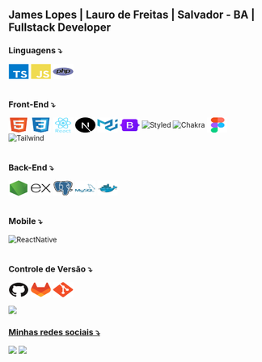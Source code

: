 

<div>


   ## James Lopes | Lauro de Freitas | Salvador - BA | Fullstack Developer

     
    
### Linguagens ⤵    
 <div style="display: inline_block">
     <img align="center" alt="TS" height="30" width="40" src="https://raw.githubusercontent.com/devicons/devicon/master/icons/typescript/typescript-plain.svg">
   <img align="center" alt="JS" height="30" width="40" src="https://raw.githubusercontent.com/devicons/devicon/master/icons/javascript/javascript-plain.svg">
      <img align="center" alt="PHP" height="30" width="40" src="https://raw.githubusercontent.com/devicons/devicon/master/icons/php/php-original.svg">
 </div> <br>
 
### Front-End ⤵  
  <div style="display: inline_block">
  <img align="center" alt="HTML" height="30" width="40" src="https://raw.githubusercontent.com/devicons/devicon/master/icons/html5/html5-original.svg">
  <img align="center" alt="CSS" height="30" width="40" src="https://raw.githubusercontent.com/devicons/devicon/master/icons/css3/css3-original.svg">
  

  <img align="center" alt="React" height="30" width="40" src="https://raw.githubusercontent.com/devicons/devicon/1119b9f84c0290e0f0b38982099a2bd027a48bf1/icons/react/react-original-wordmark.svg">
  <img align="center" alt="Next" height="30" width="40" src="https://raw.githubusercontent.com/devicons/devicon/1119b9f84c0290e0f0b38982099a2bd027a48bf1/icons/nextjs/nextjs-original.svg">
  <img align="center" alt="MUI" height="30" width="40" src="https://raw.githubusercontent.com/devicons/devicon/master/icons/materialui/materialui-original.svg">
    <img align="center" alt="Bootstrap" height="30" width="40" src="https://raw.githubusercontent.com/devicons/devicon/master/icons/bootstrap/bootstrap-original.svg">
      <img align="center" alt="Styled" height="30" width="40" src="https://miro.medium.com/max/318/1*7jRD5QhgARucFKvRHFxpOg.png">
    <img align="center" alt="Chakra" height="30" width="40" src="https://media.graphassets.com/91q3gAEGSh6HCrpnPgxS">
      <img align="center" alt="Figma" height="30" width="40" src="https://raw.githubusercontent.com/devicons/devicon/1119b9f84c0290e0f0b38982099a2bd027a48bf1/icons/figma/figma-original.svg">
        <img align="center" alt="Tailwind" height="70" width="60" src="https://vetores.org/d/tailwind-css.svg">
     
      
</div> <br>

### Back-End ⤵  
 <div style="display: inline_block">
     <img align="center" alt="Node" height="30" width="40" src="https://raw.githubusercontent.com/devicons/devicon/master/icons/nodejs/nodejs-original.svg">
          <img align="center" alt="Express" height="30" width="40" src="https://raw.githubusercontent.com/devicons/devicon/master/icons/express/express-original.svg">
      <img align="center" alt="Postgre" height="30" width="40" src="https://raw.githubusercontent.com/devicons/devicon/master/icons/postgresql/postgresql-original.svg">
  <img align="center" alt="Mysql" height="30" width="40" src="https://raw.githubusercontent.com/devicons/devicon/1119b9f84c0290e0f0b38982099a2bd027a48bf1/icons/mysql/mysql-plain-wordmark.svg">
    <img align="center" alt="Docker" height="30" width="40" src="https://raw.githubusercontent.com/devicons/devicon/master/icons/docker/docker-original.svg">     
 </div><br>
    
   ### Mobile ⤵  
  <div style="display: inline_block">
<img align="center" alt="ReactNative" height="30" width="40" src="https://www.datocms-assets.com/45470/1631026680-logo-react-native.png">
<!--        <img align="center" alt="TS" height="30" width="40" src="https://raw.githubusercontent.com/devicons/devicon/master/icons/flutter/flutter-original.svg"> -->
    </div> <br>
 
### Controle de Versão ⤵  
 <div style="display: inline_block">
   <img align="center" alt="github" height="30" width="40" src="https://raw.githubusercontent.com/devicons/devicon/master/icons/github/github-original.svg">
      <img align="center" alt="github" height="30" width="40" src="https://raw.githubusercontent.com/devicons/devicon/master/icons/gitlab/gitlab-original.svg">
  <img align="center" alt="Git" height="30" width="40" src="https://raw.githubusercontent.com/devicons/devicon/master/icons/git/git-original.svg">
</div> <br>

 <div align="start">
  <a href="https://github.com/jamesllopes">
<!--   <img height="180em" src="https://github-readme-stats.vercel.app/api?username=jamesllopes&show_icons=true&theme=city_lights&include_all_commits=true&count_private=true"/> -->
  <img height="180em" src="https://github-readme-stats.vercel.app/api/top-langs/?username=jamesllopes&layout=compact&langs_count=7&theme=city_lights"/>
</div>    
    
### Minhas redes sociais ⤵
<div> 
    <a href="https://www.linkedin.com/in/jamesllopes" target="_blank"><img src="https://img.shields.io/badge/-LinkedIn-%230077B5?style=for-the-badge&logo=linkedin&logoColor=white" target="_blank"></a> 
     <a href = "mailto:jl.jameslopes@gmail.com"><img src="https://img.shields.io/badge/-Gmail-%23333?style=for-the-badge&logo=gmail&logoColor=white" target="_blank"></a>
    </div>
    </div>
  


